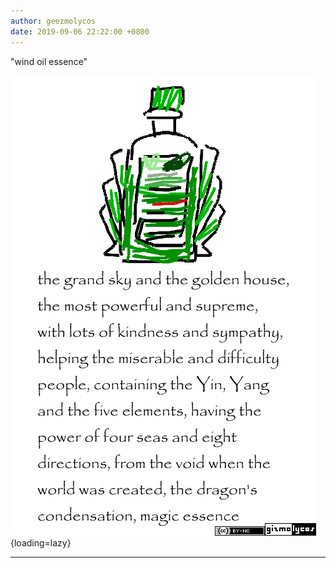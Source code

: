 ```yaml
---
author: geezmolycos
date: 2019-09-06 22:22:00 +0800
---
```


"wind oil essence"

![](/images/qq-zone/2019-09-06-essence.png){loading=lazy}

---
